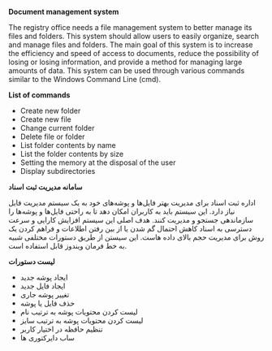 **Document management system**

The registry office needs a file management system to better manage its files and folders. This system should allow users to easily organize, search and manage files and folders. The main goal of this system is to increase the efficiency and speed of access to documents, reduce the possibility of losing or losing information, and provide a method for managing large amounts of data. This system can be used through various commands similar to the Windows Command Line (cmd).

**List of commands**

* Create new folder
* Create new file
* Change current folder
* Delete file or folder
* List folder contents by name
* List the folder contents by size
* Setting the memory at the disposal of the user
* Display subdirectories

**سامانه مدیریت ثبت اسناد**

اداره ثبت اسناد برای مدیریت بهتر فایل‌ها و پوشه‌های خود به یک سیستم مدیریت فایل نیاز دارد. این سیستم باید به کاربران امکان دهد تا به راحتی فایل‌ها و پوشه‌ها را سازماندهی جستجو و مدیریت کنند. هدف اصلی این سیستم افزایش کارایی و سرعت دسترسی به اسناد کاهش احتمال گم شدن یا از بین رفتن اطلاعات و فراهم کردن یک روش برای مدیریت حجم بالای داده هاست. این سیستن از طریق دستورات مختلفی شبیه به خط فرمان ویندوز قابل استفاده است.

**لیست دستورات**

* ایجاد پوشه جدید
* ایجاد فایل جدید
* تغییر پوشه جاری
* حذف فایل یا پوشه
* لیست کردن محتویات پوشه به ترتیب نام
* لیست کردن محتویات پوشه به ترتیب سایز
* تنظیم حافظه در اختیار کاربر
* ساب دایرکتوری ها